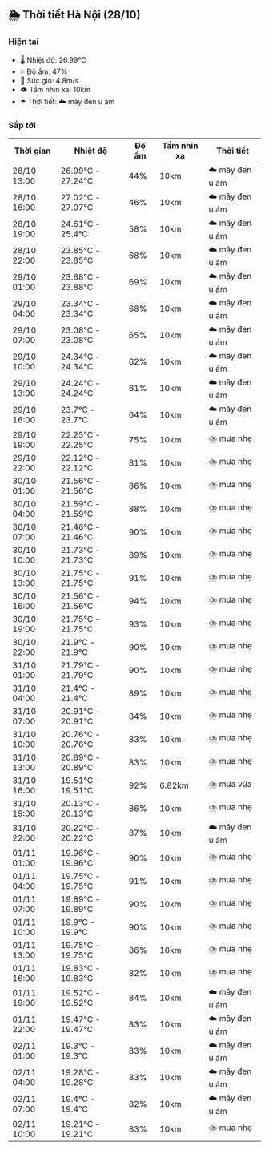 ## 🌦️ Thời tiết Hà Nội (28/10)

### Hiện tại

- 🌡️ Nhiệt độ: 26.99℃
- 💦 Độ ẩm: 47%
- 💨 Sức gió: 4.8m/s
- 👁️ Tầm nhìn xa: 10km
- ☂️ Thời tiết: ☁️ mây đen u ám

### Sắp tới

| Thời gian | Nhiệt độ | Độ ẩm | Tầm nhìn xa | Thời tiết |
| --- | --- | --- | --- | --- |
| 28/10 13:00 | 26.99℃ - 27.24℃ | 44% | 10km | ☁️ mây đen u ám |
| 28/10 16:00 | 27.02℃ - 27.07℃ | 46% | 10km | ☁️ mây đen u ám |
| 28/10 19:00 | 24.61℃ - 25.4℃ | 58% | 10km | ☁️ mây đen u ám |
| 28/10 22:00 | 23.85℃ - 23.85℃ | 68% | 10km | ☁️ mây đen u ám |
| 29/10 01:00 | 23.88℃ - 23.88℃ | 69% | 10km | ☁️ mây đen u ám |
| 29/10 04:00 | 23.34℃ - 23.34℃ | 68% | 10km | ☁️ mây đen u ám |
| 29/10 07:00 | 23.08℃ - 23.08℃ | 65% | 10km | ☁️ mây đen u ám |
| 29/10 10:00 | 24.34℃ - 24.34℃ | 62% | 10km | ☁️ mây đen u ám |
| 29/10 13:00 | 24.24℃ - 24.24℃ | 61% | 10km | ☁️ mây đen u ám |
| 29/10 16:00 | 23.7℃ - 23.7℃ | 64% | 10km | ☁️ mây đen u ám |
| 29/10 19:00 | 22.25℃ - 22.25℃ | 75% | 10km | ⛈️ mưa nhẹ |
| 29/10 22:00 | 22.12℃ - 22.12℃ | 81% | 10km | ⛈️ mưa nhẹ |
| 30/10 01:00 | 21.56℃ - 21.56℃ | 86% | 10km | ⛈️ mưa nhẹ |
| 30/10 04:00 | 21.59℃ - 21.59℃ | 88% | 10km | ⛈️ mưa nhẹ |
| 30/10 07:00 | 21.46℃ - 21.46℃ | 90% | 10km | ⛈️ mưa nhẹ |
| 30/10 10:00 | 21.73℃ - 21.73℃ | 89% | 10km | ⛈️ mưa nhẹ |
| 30/10 13:00 | 21.75℃ - 21.75℃ | 91% | 10km | ⛈️ mưa nhẹ |
| 30/10 16:00 | 21.56℃ - 21.56℃ | 94% | 10km | ⛈️ mưa nhẹ |
| 30/10 19:00 | 21.75℃ - 21.75℃ | 93% | 10km | ⛈️ mưa nhẹ |
| 30/10 22:00 | 21.9℃ - 21.9℃ | 90% | 10km | ⛈️ mưa nhẹ |
| 31/10 01:00 | 21.79℃ - 21.79℃ | 90% | 10km | ⛈️ mưa nhẹ |
| 31/10 04:00 | 21.4℃ - 21.4℃ | 89% | 10km | ⛈️ mưa nhẹ |
| 31/10 07:00 | 20.91℃ - 20.91℃ | 84% | 10km | ⛈️ mưa nhẹ |
| 31/10 10:00 | 20.76℃ - 20.76℃ | 83% | 10km | ⛈️ mưa nhẹ |
| 31/10 13:00 | 20.89℃ - 20.89℃ | 83% | 10km | ⛈️ mưa nhẹ |
| 31/10 16:00 | 19.51℃ - 19.51℃ | 92% | 6.82km | ⛈️ mưa vừa |
| 31/10 19:00 | 20.13℃ - 20.13℃ | 86% | 10km | ⛈️ mưa nhẹ |
| 31/10 22:00 | 20.22℃ - 20.22℃ | 87% | 10km | ☁️ mây đen u ám |
| 01/11 01:00 | 19.96℃ - 19.96℃ | 90% | 10km | ⛈️ mưa nhẹ |
| 01/11 04:00 | 19.75℃ - 19.75℃ | 91% | 10km | ⛈️ mưa nhẹ |
| 01/11 07:00 | 19.89℃ - 19.89℃ | 90% | 10km | ⛈️ mưa nhẹ |
| 01/11 10:00 | 19.9℃ - 19.9℃ | 90% | 10km | ⛈️ mưa nhẹ |
| 01/11 13:00 | 19.75℃ - 19.75℃ | 86% | 10km | ⛈️ mưa nhẹ |
| 01/11 16:00 | 19.83℃ - 19.83℃ | 82% | 10km | ⛈️ mưa nhẹ |
| 01/11 19:00 | 19.52℃ - 19.52℃ | 84% | 10km | ☁️ mây đen u ám |
| 01/11 22:00 | 19.47℃ - 19.47℃ | 83% | 10km | ☁️ mây đen u ám |
| 02/11 01:00 | 19.3℃ - 19.3℃ | 83% | 10km | ☁️ mây đen u ám |
| 02/11 04:00 | 19.28℃ - 19.28℃ | 83% | 10km | ☁️ mây đen u ám |
| 02/11 07:00 | 19.4℃ - 19.4℃ | 82% | 10km | ☁️ mây đen u ám |
| 02/11 10:00 | 19.21℃ - 19.21℃ | 83% | 10km | ⛈️ mưa nhẹ |
